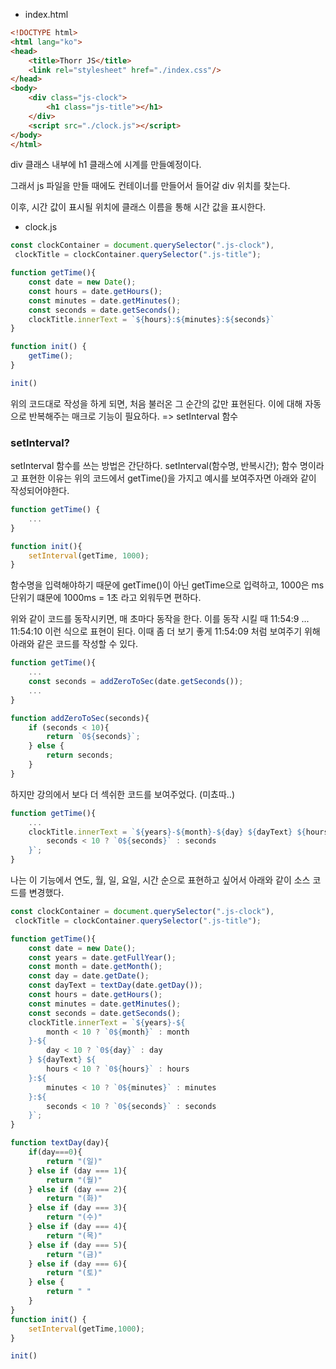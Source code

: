 -  index.html
``` html
<!DOCTYPE html>
<html lang="ko">
<head>
    <title>Thorr JS</title>
    <link rel="stylesheet" href="./index.css"/>
</head>
<body>
    <div class="js-clock"> 
        <h1 class="js-title"></h1>
    </div>
    <script src="./clock.js"></script>
</body>
</html>
```
div 클래스 내부에 h1 클래스에 시계를 만들예정이다. 

그래서 js 파일을 만들 때에도 컨테이너를 만들어서 들어갈 div 위치를 찾는다.

이후, 시간 값이 표시될 위치에 클래스 이름을 통해 시간 값을 표시한다.

- clock.js
``` javascript
const clockContainer = document.querySelector(".js-clock"),
 clockTitle = clockContainer.querySelector(".js-title");

function getTime(){
    const date = new Date();
    const hours = date.getHours();
    const minutes = date.getMinutes();
    const seconds = date.getSeconds();
    clockTitle.innerText = `${hours}:${minutes}:${seconds}`
}

function init() {
    getTime();
}

init()
```

위의 코드대로 작성을 하게 되면, 처음 불러온 그 순간의 값만 표현된다. 이에 대해 자동으로 반복해주는 매크로 기능이 필요하다. => setInterval 함수

### setInterval?
setInterval 함수를 쓰는 방법은 간단하다.
setInterval(함수명, 반복시간);
함수 명이라고 표현한 이유는 위의 코드에서 getTime()을 가지고 예시를 보여주자면 아래와 같이 작성되어야한다.
``` javascript
function getTime() {
    ...
}

function init(){
    setInterval(getTime, 1000);
}
```
함수명을 입력해야하기 때문에 getTime()이 아닌 getTime으로 입력하고, 1000은 ms 단위기 떄문에 1000ms = 1초 라고 외워두면 편하다.

위와 같이 코드를 동작시키면, 매 초마다 동작을 한다. 이를 동작 시킬 때 11:54:9 ... 11:54:10 이런 식으로 표현이 된다.
이때 좀 더 보기 좋게 11:54:09 처럼 보여주기 위해 아래와 같은 코드를 작성할 수 있다.
```javascript
function getTime(){
    ...
    const seconds = addZeroToSec(date.getSeconds());
    ...
}

function addZeroToSec(seconds){
    if (seconds < 10){
        return `0${seconds}`;
    } else {
        return seconds;
    }
}
```
하지만 강의에서 보다 더 섹쉬한 코드를 보여주었다. (미쵸따..)

```javascript
function getTime(){
    ...
    clockTitle.innerText = `${years}-${month}-${day} ${dayText} ${hours}:${minutes}:${
        seconds < 10 ? `0${seconds}` : seconds
    }`;
}
```

나는 이 기능에서 연도, 월, 일, 요일, 시간 순으로 표현하고 싶어서 아래와 같이 소스 코드를 변경했다.

``` javascript
const clockContainer = document.querySelector(".js-clock"),
 clockTitle = clockContainer.querySelector(".js-title");

function getTime(){
    const date = new Date();
    const years = date.getFullYear();
    const month = date.getMonth();
    const day = date.getDate();
    const dayText = textDay(date.getDay());
    const hours = date.getHours();
    const minutes = date.getMinutes();
    const seconds = date.getSeconds();
    clockTitle.innerText = `${years}-${
        month < 10 ? `0${month}` : month
    }-${
        day < 10 ? `0${day}` : day
    } ${dayText} ${
        hours < 10 ? `0${hours}` : hours
    }:${
        minutes < 10 ? `0${minutes}` : minutes
    }:${
        seconds < 10 ? `0${seconds}` : seconds
    }`;
}

function textDay(day){
    if(day===0){
        return "(일)"
    } else if (day === 1){
        return "(월)"
    } else if (day === 2){
        return "(화)"
    } else if (day === 3){
        return "(수)"
    } else if (day === 4){
        return "(목)"
    } else if (day === 5){
        return "(금)"
    } else if (day === 6){
        return "(토)"
    } else {
        return " "
    }
}
function init() {
    setInterval(getTime,1000);
}

init()
```